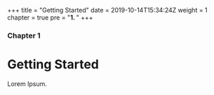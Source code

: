 +++
title = "Getting Started"
date = 2019-10-14T15:34:24Z
weight = 1
chapter = true
pre = "<b>1. </b>"
+++

### Chapter 1

# Getting Started

Lorem Ipsum.